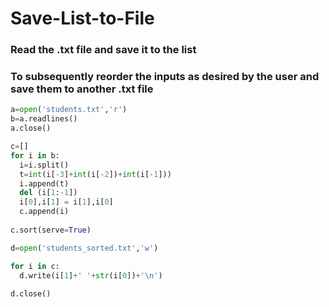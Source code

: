 # Save-List-to-File
### Read the .txt file and save it to the list
### To subsequently reorder the inputs as desired by the user and save them to another .txt file

```python
a=open('students.txt','r')
b=a.readlines()
a.close()

c=[]
for i in b:
  i=i.split()
  t=int(i[-3]+int(i[-2])+int(i[-1]))
  i.append(t)
  del (i[1:-1])
  i[0],i[1] = i[1],i[0]
  c.append(i)
  
c.sort(serve=True)

d=open('students_sorted.txt','w')

for i in c:
  d.write(i[1]+' '+str(i[0])+'\n')
  
d.close()
```
